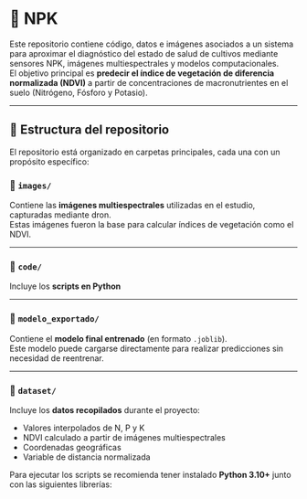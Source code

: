 
# 🌱 NPK

Este repositorio contiene código, datos e imágenes asociados a un sistema para aproximar el diagnóstico del estado de salud de cultivos mediante sensores NPK, imágenes multiespectrales y modelos computacionales.  
El objetivo principal es **predecir el índice de vegetación de diferencia normalizada (NDVI)** a partir de concentraciones de macronutrientes en el suelo (Nitrógeno, Fósforo y Potasio).

---

## 📂 Estructura del repositorio

El repositorio está organizado en carpetas principales, cada una con un propósito específico:

### 📁 `images/`
Contiene las **imágenes multiespectrales** utilizadas en el estudio, capturadas mediante dron.  
Estas imágenes fueron la base para calcular índices de vegetación como el NDVI.

---

### 📁 `code/`
Incluye los **scripts en Python**

---

### 📁 `modelo_exportado/`
Contiene el **modelo final entrenado** (en formato `.joblib`).  
Este modelo puede cargarse directamente para realizar predicciones sin necesidad de reentrenar.

---

### 📁 `dataset/`
Incluye los **datos recopilados** durante el proyecto:
 
  - Valores interpolados de N, P y K  
  - NDVI calculado a partir de imágenes multiespectrales  
  - Coordenadas geográficas  
  - Variable de distancia normalizada  




Para ejecutar los scripts se recomienda tener instalado **Python 3.10+** junto con las siguientes librerías:

